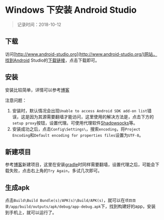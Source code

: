 # Windows 下安装 Android Studio
> 记录时间：2018-10-12

## 下载

访问[http://www.android-studio.org](http://www.android-studio.org/)网站，找到Android Studio的[下载链接](https://dl.google.com/dl/android/studio/install/3.2.0.26/android-studio-ide-181.5014246-windows.exe)，点击下载即可。

## 安装

安装比较简单，详情可以参考[博客](https://www.cnblogs.com/xiadewang/p/7820377.html)

注意问题：

1. 安装时，默认情况会出现`Unable to access Android SDK add-on list`错误，这是因为其源需要翻墙才能访问，这里使用的解决方法是，点击下方的`setup proxy`按钮，设置代理。可使用代理软件[Shadowsocks](https://github.com/shadowsocks/shadowsocks-windows)等。
2. 安装成功之后，点击`Config\Settings\`，搜索`encoding`，将`Project Encoding`和`Default encoding for properties files`设置为`UTF-8`。

## 新建项目

参考[博客](https://www.cnblogs.com/xiadewang/p/7820377.html)新建项目，这里在安装[gradle](https://gradle.org/)时同样需要翻墙，设置代理之后，可能会下载失败，点击右上角的`Try Again`，多试几次即可。

## 生成apk

点击`Build\Build Bundle(s)/APK(s)\Build/APK(s)`，就可以在`项目目录/app/build/outputs/apk/debug/app-debug.apk`下，找到构建好的app，安装到手机上，就可以运行了。
